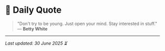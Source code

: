 # 📜 Daily Quote

> "Don't try to be young. Just open your mind. Stay interested in stuff."  
> — **Betty White**

---

_Last updated: 30 June 2025 ⏳_
